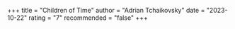 +++
title = "Children of Time"
author = "Adrian Tchaikovsky"
date = "2023-10-22"
rating = "7"
recommended = "false"
+++
